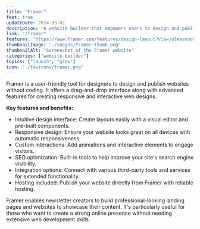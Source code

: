 ```yaml
---
title: "Framer"
feat: true
updateDate: 2024-05-02
description: "A website builder that empowers users to design and publish stunning websites without the need to code."
link: "/framer"
features: "https://www.framer.com/features/design-layout?via=julesvcode"
thumbnailImage: "./images/framer-thumb.png"
thumbnailAlt: "Screenshot of the Framer website"
categories: ["website-builder"]
topics: ["launch", "grow"]
icon: "./favicons/framer.png"
---
```


Framer is a user-friendly tool for designers to design and publish websites without coding. It offers a drag-and-drop interface along with advanced features for creating responsive and interactive web designs.

<b>Key features and benefits:</b>

- Intuitive design interface: Create layouts easily with a visual editor and pre-built components.
- Responsive design: Ensure your website looks great on all devices with automatic responsiveness.
- Custom interactions: Add animations and interactive elements to engage visitors.
- SEO optimization: Built-in tools to help improve your site's search engine visibility.
- Integration options: Connect with various third-party tools and services for extended functionality.
- Hosting included: Publish your website directly from Framer with reliable hosting.

Framer enables newsletter creators to build professional-looking landing pages and websites to showcase their content. It's particularly useful for those who want to create a strong online presence without needing extensive web development skills.
